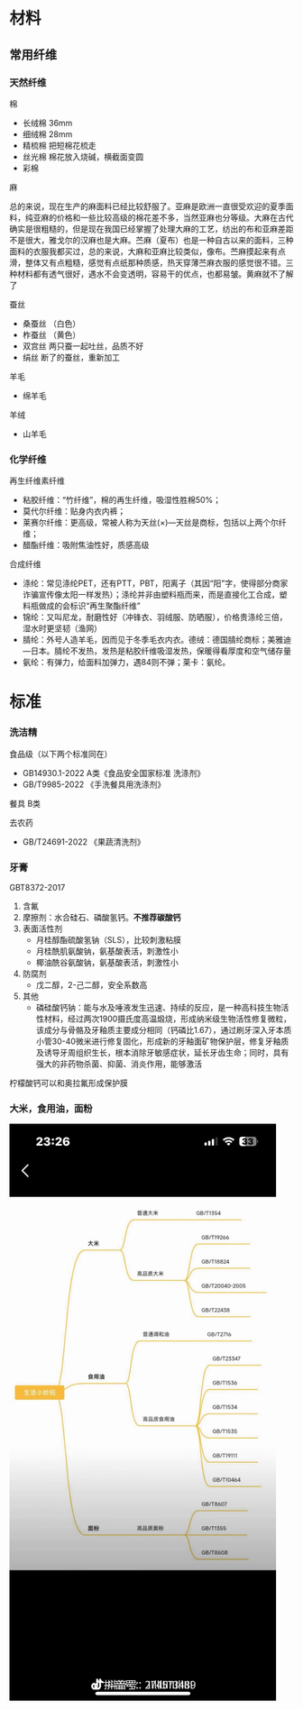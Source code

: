 # 材料
## 常用纤维
### 天然纤维
棉
- 长绒棉 36mm
- 细绒棉 28mm
- 精梳棉 把短棉花梳走
- 丝光棉 棉花放入烧碱，横截面变圆
- 彩棉

麻

总的来说，现在生产的麻面料已经比较舒服了。亚麻是欧洲一直很受欢迎的夏季面料，纯亚麻的价格和一些比较高级的棉花差不多，当然亚麻也分等级。大麻在古代确实是很粗糙的，但是现在我国已经掌握了处理大麻的工艺，纺出的布和亚麻差距不是很大，雅戈尔的汉麻也是大麻。苎麻（夏布）也是一种自古以来的面料，三种面料的衣服我都买过，总的来说，大麻和亚麻比较类似，像布。苎麻摸起来有点滑，整体又有点粗糙，感觉有点纸那种质感，热天穿薄苎麻衣服的感觉很不错。三种材料都有透气很好，遇水不会变透明，容易干的优点，也都易皱。黄麻就不了解了

蚕丝 
- 桑蚕丝 （白色）
- 柞蚕丝 （黄色）
- 双宫丝 两只蚕一起吐丝，品质不好
- 绢丝 断了的蚕丝，重新加工

羊毛
- 绵羊毛

羊绒
- 山羊毛
### 化学纤维
再生纤维素纤维
- 粘胶纤维：“竹纤维”，棉的再生纤维，吸湿性胜棉50%；
- 莫代尔纤维：贴身内衣内裤；
- 莱赛尔纤维：更高级，常被人称为天丝(×)—天丝是商标，包括以上两个尔纤维；
- 醋酯纤维：吸附焦油性好，质感高级

合成纤维
- 涤纶：常见涤纶PET，还有PTT，PBT，阳离子（其因“阳”字，使得部分商家诈骗宣传像太阳一样发热）；涤纶并非由塑料瓶而来，而是直接化工合成，塑料瓶做成的会标识“再生聚酯纤维”
- 锦纶：又叫尼龙，耐磨性好（冲锋衣、羽绒服、防晒服），价格贵涤纶三倍，湿水时更坚韧（渔网）
- 腈纶：外号人造羊毛，因而见于冬季毛衣内衣。德绒：德国腈纶商标；美雅迪—日本。腈纶不发热，发热是粘胶纤维吸湿发热，保暖得看厚度和空气储存量
- 氨纶：有弹力，给面料加弹力，遇84则不弹；莱卡：氨纶。


# 标准

### 洗洁精
食品级（以下两个标准同在）
- GB14930.1-2022 A类《食品安全国家标准 洗涤剂》
- GB/T9985-2022 《手洗餐具用洗涤剂》

餐具 B类

去农药
- GB/T24691-2022 《果蔬清洗剂》

### 牙膏
GBT8372-2017 
1. 含氟
2. 摩擦剂：水合硅石、磷酸氢钙。**不推荐碳酸钙**
3. 表面活性剂
    - 月桂醇酯硫酸氢钠（SLS），比较刺激粘膜
    - 月桂酰肌氨酸钠，氨基酸表活，刺激性小
    - 椰油酰谷氨酸钠，氨基酸表活，刺激性小
4. 防腐剂
    - 戊二醇，2-己二醇，安全系数高
5. 其他
    - 磷硅酸钙钠：能与水及唾液发生迅速、持续的反应，是一种高科技生物活性材料，经过两次1900摄氏度高温煅烧，形成纳米级生物活性修复微粒，该成分与骨骼及牙釉质主要成分相同（钙磷比1.67），通过刷牙深入牙本质小管30-40微米进行修复固化，形成新的牙釉面矿物保护层，修复牙釉质及诱导牙周组织生长，根本消除牙敏感症状，延长牙齿生命；同时，具有强大的非药物杀菌、抑菌、消炎作用，能够激活

柠檬酸钙可以和奥拉氟形成保护膜

### 大米，食用油，面粉

![alt text](Material/1732886980177.jpg)